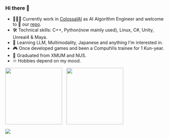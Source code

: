### Hi there 👋

- 👩🏻‍💻 Currently work in [ColossalAI](https://www.colossalai.org/) as AI Algorithm Engineer and welcome to 🌟 our [repo](https://github.com/hpcaitech/ColossalAI).
- 🛠️ Technical skills: C++, Python(now mainly used), Linux, C#, Unity, Unreal4 & Maya.
- 🐣 Learning LLM, Multimodality, Japanese and anything I'm interested in.
- 🎮 Once developed games and been a ComputVis trainee for 1 Kun-year.
- 🏫 Graduated from XMUM and NUS.
- ♾️ Hobbies depend on my mood.


<img height=180 align="center" src="https://github-readme-stats.vercel.app/api?username=Camille7777&count_private=true&show_icons=true&theme=onedark" />&emsp;<img height=180 align="center" src="https://github-readme-stats.vercel.app/api/top-langs/?username=Camille7777&layout=compact&theme=onedark" />


![](https://raw.githubusercontent.com/Camille7777/Camille7777/feat/snake/github-snake-dark.svg)
